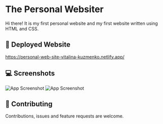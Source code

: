
# The Personal Websiter

Hi there! It is my first personal website and my first website written using HTML and CSS.


## 🚀 Deployed Website
https://personal-web-site-vitalina-kuzmenko.netlify.app/


## 💻 Screenshots

![App Screenshot](https://www.dropbox.com/s/4bzv03lx3hhak0l/Screenshot%20from%202022-10-20%2015-49-23.png?raw=1)
![App Screenshot](https://www.dropbox.com/s/2rncce75xigf00e/Screenshot%20from%202022-10-20%2015-53-04.png?raw=1)



## 🤝 Contributing

Contributions, issues and feature requests are welcome.

